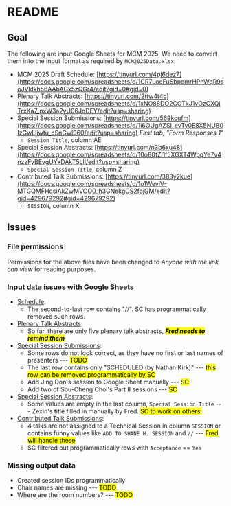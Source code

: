 # README

## Goal

The following are input Google Sheets for MCM 2025. We need to convert them into the input format as required by 
`MCM2025Data.xlsx`:

*   MCM 2025 Draft Schedule: [https://tinyurl.com/4pj6dez7](https://docs.google.com/spreadsheets/d/1GR7LoeFuSbpomrHPnWqR9soJVkIkh56AAbAGx5zQGr4/edit?gid=0#gid=0)
*   Plenary Talk Abstracts: [https://tinyurl.com/2ttw4t4c](https://docs.google.com/spreadsheets/d/1xNO88DO2COTkJ1vOzCXQiTrxKa7_pxW3a2yU06JoDEY/edit?usp=sharing)
*   Special Session Submissions:  [https://tinyurl.com/569kcufm](https://docs.google.com/spreadsheets/d/1i6OUgAZSI_evTy0E8X5NUB0IzGwLIjwtu_cSnGwl960/edit?usp=sharing) _First tab, "Form Responses 1"_
	- `Session Title`, column AE
*   Special Session Abstracts: [https://tinyurl.com/n3b6xu48](https://docs.google.com/spreadsheets/d/10o80tZl1f5XGXT4WpqYe7v4nzzFyBEvgUYxDAkT5LlI/edit?usp=sharing)
	- `Special Session Title`, column Z
*   Contributed Talk Submissions: [https://tinyurl.com/383y2kue](https://docs.google.com/spreadsheets/d/1o1WeviV-MTGQMFHqsiAkZwMVOO0_h3GNekgCS2fojGM/edit?gid=429679292#gid=429679292)
	- `SESSION`, column X

## Issues

### File permissions 
Permissions for the above files have been changed to _Anyone with the link can view_ for reading purposes.

### Input data issues with Google Sheets 
* [Schedule](https://github.com/fjhickernell/MCM-2025-Program/blob/main/preprocess/input/schedule.csv):
	- The second-to-last row contains "//". SC has programmatically removed such rows.
* [Plenary Talk Abstracts](https://github.com/fjhickernell/MCM-2025-Program/blob/main/preprocess/input/plenary_abstracts.csv):
	- So far, there are only five plenary talk abstracts, <mark>***Fred needs to remind them***<mark>
* [Special Session Submissions](https://github.com/fjhickernell/MCM-2025-Program/blob/main/preprocess/input/special_session_submissions.csv):
	- Some rows do not look correct, as they have no first or last names of presenters --- <mark>TODO<mark>
	- The last row contains only "SCHEDULED (by Nathan Kirk)" --- <mark>this row can be removed programmatically by SC <mark>
	- Add Jing Don's session to Google Sheet manually --- <mark>SC<mark>
	- Add two of Sou-Cheng Choi's Part II sessions  --- <mark>SC<mark>
* [Special Session Abstracts](https://github.com/fjhickernell/MCM-2025-Program/blob/main/preprocess/input/special_session_abstracts.csv):
	- Some values are empty in the last column, `Special Session Title` --- Zexin's title filled in manually by Fred. <mark>SC to work on others.<mark>
* [Contributed Talk Submissions](https://github.com/fjhickernell/MCM-2025-Program/blob/main/preprocess/input/contributed_talk_submissions.csv):
	- 4 talks are not assigned to a Technical Session in column `SESSION` or contains funny values like `ADD TO SHANE H. SESSION` and 
`//` --- <Mark>Fred will handle these</mark>
	- SC filtered out programmatically rows with `Acceptance` == `Yes`
  
### Missing output data
  
* Created session IDs programmatically
* Chair names are missing --- <mark>TODO<mark>
* Where are the room numbers?  --- <mark>TODO<mark>


